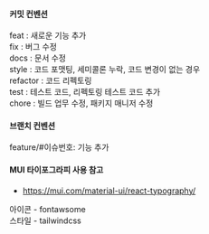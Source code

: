 #### 커밋 컨벤션
feat : 새로운 기능 추가   
fix : 버그 수정   
docs : 문서 수정   
style : 코드 포맷팅, 세미콜론 누락, 코드 변경이 없는 경우   
refactor : 코드 리펙토링   
test : 테스트 코드, 리펙토링 테스트 코드 추가   
chore : 빌드 업무 수정, 패키지 매니저 수정   

#### 브랜치 컨벤션
feature/#이슈번호: 기능 추가

#### MUI 타이포그라피 사용 참고
- https://mui.com/material-ui/react-typography/

아이콘 - fontawsome   
스타일 - tailwindcss
